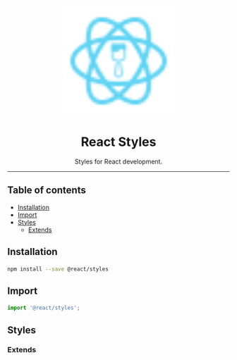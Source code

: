 <div align="center">
    <img
        alt="react styles logo"
        height="250"
        src="logo.svg"
        width="250"
    />
    <h1>
        React Styles
    </h1>
    <p>
        Styles for React development.
    </p>
</div>

<hr>

## Table of contents

- [Installation](#installation)
- [Import](#import)
- [Styles](#styles)
  - [Extends](#extends)

## Installation

```bash
npm install --save @react/styles
```

## Import

```js
import '@react/styles';
```

## Styles

### Extends
